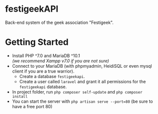 # festigeekAPI
Back-end system of the geek association "Festigeek".

# Getting Started
- Install PHP ^7.0 and MariaDB ^10.1  
*(we recommend Xampp v7.0 if you are not sure)*
- Connect to your MariaDB (with phpmyadmin, HeidiSQL or even mysql client if you are a true warrior).
  - Create a database `festigeekapi`.
  - Create a user called `laravel` and grant it all permissions for the `festigeekapi` database.  
- In project folder, run `php composer self-update` and `php composer install`
- You can start the server with `php artisan serve --port=80` (be sure to have a free port 80)

